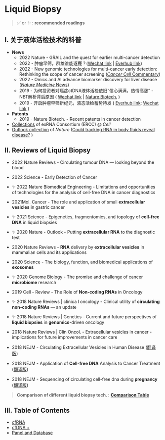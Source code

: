 # Liquid Biopsy

> ✅ or ✨ **: recommended readings**



##  I. 关于液体活检技术的科普

* **News**
  * 2022 Nature - GRAIL and the quest for earlier multi-cancer detection
  * 2022 - 肿瘤早筛，群雄谁能逐鹿？([Wechat link](https://mp.weixin.qq.com/s/qbjdqVSZqWsjE0jR4bzFtQ) | [Everhub link](https://www.yinxiang.com/everhub/note/86e90ab1-550a-40bf-923e-5e1b68be4b98))&#x20;
  * 2022 - New genomic technologies for multi-cancer early detection: Rethinking the scope of cancer screening ([_Cancer Cell_ Commentary](https://www.sciencedirect.com/science/article/pii/S1535610822000149?via%3Dihub))
  * 2022 - Omics and AI advance biomarker discovery for liver disease ([_Nature Medicine_ News](https://www.nature.com/articles/s41591-022-01853-9))
  * 2019 - 为何投资者对癌症ctDNA液体活检依旧“信心满满，热情高涨” - NBT解析背后原因 ( [Wechat link](https://mp.weixin.qq.com/s/XbXB8cpw1uMQMId7uIirfA) | [Nature Biotech.](https://www.nature.com/articles/d41587-019-00022-7) )
  * 2019 - 开启肿瘤早筛新纪元，液态活检蓄势待发 ( [Everhub link](https://www.yinxiang.com/everhub/note/d1062a1d-14a8-4e8c-af9b-70aa808715da); [Wechat link](https://mp.weixin.qq.com/s/I_mlH_l4ORrAZS_rv9bytQ) )
* **Patents**&#x20;
  * 2019 - Nature Biotech. - Recent patents in cancer detection&#x20;
* [Collections](https://www.cell.com/consortium/exRNA) of exRNA Consortium (ERCC) @ _Cell_
* [Outlook collection](https://www.nature.com/collections/hibdgeeijf) of _Nature_ ([Could tracking RNA in body fluids reveal disease?](https://www.nature.com/articles/d41586-020-01763-1) )





## II. Reviews of Liquid Biopsy

* 2022 Nature Reviews - Circulating tumour DNA — looking beyond the blood

* 2022 Science - Early Detection of Cancer

* ✨ 2022 Nature Biomedical Engineering - Limitations and opportunities of technologies for the analysis of cell-free DNA in cancer diagnostics

* 2021Mol. Cancer - The role and application of small **extracellular vesicles** in gastric cancer

* ✨ 2021 Science - Epigenetics, fragmentomics, and topology of **cell-free DNA** in liquid biopsies

* ✨ 2020 Nature - Outlook - Putting **extracellular RNA** to the diagnostic test

* 2020 Nature Reviews - **RNA** delivery by **extracellular vesicles** in mammalian cells and its applications

* 2020 Science - The biology, function, and biomedical applications of **exosomes**

* ✨ 2020 Genome Biology - The promise and challenge of cancer **microbiome** research

* 2019 Cell - Review - The Role of **Non-coding RNAs** in Oncology

* ✨ 2018 Nature Reviews | clinica l oncology - Clinical utility of **circulating non-coding RNAs** — an update

* ✨ 2018 Nature Reviews | Genetics - Current and future perspectives of **liquid biopsies** in **genomics**-driven oncology

* 2018 Nature Reviews | Clin Oncol. - Extracellular vesicles in cancer - implications for future improvements in cancer care

* 2018 NEJM - Circulating Extracellular Vesicles in Human Disease ([翻译版](https://www.nejmqianyan.cn/article/YXQYra1704286))

* 2018 NEJM - Application of **Cell-free DNA** Analysis to Cancer Treatment ([翻译版](https://www.nejmqianyan.cn/article/YXQYra1706174))

* 2018 NEJM - Sequencing of circulating cell-free dna during **pregnancy** ([翻译版](https://www.nejmqianyan.cn/article/YXQYra1705345))

  

> **Comparison of different liquid biopsy tech. :** [**Comparison Table**](https://cloud.tsinghua.edu.cn/d/f72ee6992a1e4ec78044/files/?p=/liquid%20biopsy%20tech%20comparison.pptx)





## III. Table of Contents

* [cfRNA](cfRNA.md)
* [cfDNA +](cfDNA.md)
* [Panel and Database](panel-and-screen.md)
